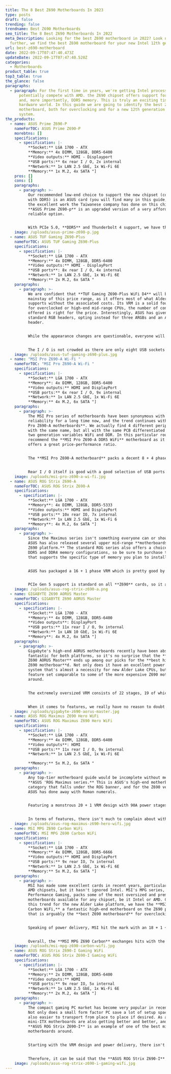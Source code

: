 ```yaml
---
title: The 8 Best Z690 Motherboards In 2023
type: posts
draft: false
trending: false
trendname: Best Z690 Motherboards
seo_title: The 8 Best Z690 Motherboards In 2022
meta_Description: Looking for the best Z690 motherboard in 2022? Look no
  further, we find the best Z690 motherboard for your new Intel 12th gen CPU"
url: best-z690-motherboard
date: 2022-09-17T07:47:40.473Z
updateDate: 2022-09-17T07:47:40.528Z
categories:
  - Motherboards
product_table: true
top3_table: true
the_glance: false
paragraphs:
  - paragraph: For the first time in years, we're getting Intel processors that can
      potentially compete with AMD. the Z690 chipset offers support for PCIe 5.0
      and, more importantly, DDR5 memory. This is truly an exciting time in the
      hardware world. In this guide we are going to identify the best Z690
      motherboard, both for overclocking and for a new 12th generation economic
      system.
the_products:
  - name: ASUS Prime Z690-P
    nameForTOC: ASUS Prime Z690-P
    morebtns: []
    specifications:
      - specification: |-
          **Socket:** LGA 1700 - ATX
          **Memory:** 4x DIMM, 128GB, DDR5-6400
          **Video outputs:** HDMI - Displayport
          **USB ports:** 6x rear I / O, 2x internal
          **Network:** 1x LAN 2.5 GbE, 1x Wi-Fi 6E
          **Memory:** 1x M.2, 4x SATA "]
    pros: []
    cons: []
    paragraphs:
      - paragraph: >-
          Our recommended low-end choice to support the new chipset (compatible
          with DDR5) is an ASUS card (you will find many in this guide, given
          the excellent work the Taiwanese company has done on this chipset).
          **ASUS Prime Z690-p** is an upgraded version of a very affordable and
          reliable option.


          With PCIe 5.0, **DDR5** and Thunderbolt 4 support, we have the characteristics of a quality card that can handle any workload. It has Wi-Fi6 and 2.5 Gb Ethernet. Designed to be efficient, with 14 + 1 power phases, 8 + 4 pin ProCool connectors, alloy coils and durable capacitors to handle stable and safe power delivery, giving enthusiasts everything they need with a limited budget.
    image: /uploads/asus-prime-z690-p.jpg
  - name: ASUS TUF Gaming Z690-Plus
    nameForTOC: ASUS TUF Gaming Z690-Plus
    specifications:
      - specification: |-
          **Socket:** LGA 1700 - ATX
          **Memory:** 4x DIMM, 128GB, DDR5-6400
          **Video outputs:** HDMI - DisplayPort
          **USB ports**: 8x rear I / O, 4x internal
          **Network:** 1x LAN 2.5 GbE, 1x Wi-Fi 6E
          **Memory:** 2x M.2, 6x SATA "
    paragraphs:
      - paragraph: >-
          We are confident that **TUF Gaming Z690-Plus WiFi D4** will become a
          mainstay of this price range, as it offers most of what Alder Lake
          supports without the associated costs. Its VRM is a solid foundation
          for overclocked or high-end mid-range CPUs, the number of connections
          offered is right for the price. Interestingly, ASUS has given up on
          standard RGB headers, opting instead for three ARGBs and an Aura
          header.


          While the appearance changes are questionable, everyone will agree that the VRM and associated heat sinks are much improved. The configuration of the DrMOS 14 + 2 power stage remains the same, but each stage now supplies 80A to the CPU. An additional 4-pin connector can be used for more stable power delivery. On the PCIe front, we have three x16 and two x1 slots, the latter ideal for expansion or capture cards. The upper x16 slot is the only one that supports PCIe 5.0 and with access to all 16 pins. The new chipset allows you to connect a total of four M.2 drives, two of which share a heatsink extended towards the bottom of the board.


          The I / O is not crowded as there are only eight USB sockets available. Fortunately, USB 3.2 Gen1 is the older variant, with two built-in USB-C ports. DisplayPort and HDMI will help gamers who don't mind spending time on CSa: GO using Xe graphics in hopes of overcoming the GPU shortage. There's nothing on I / O to help with overclocking, but you can choose between WiFi6 and 2.5 Gbps Ethernet with LAN Guard.
    image: /uploads/asus-tuf-gaming-z690-plus.jpg
  - name: "MSI Pro Z690-A Wi-Fi "
    nameForTOC: "MSI Pro Z690-A Wi-Fi "
    specifications:
      - specification: |-
          **Socket:** LGA 1700 - ATX
          **Memory**: 4x DIMM, 128GB, DDR5-6400
          **Video outputs:** HDMI and DisplayPort
          **USB ports:** 6x rear I / O, 9x internal
          **Network:** 1x LAN 2.5 GbE, 1x Wi-Fi 6E
          **Memory:** 4x M.2, 6x SATA "]
    paragraphs:
      - paragraph: >-
          The MSI Pro series of motherboards have been synonymous with value and
          reliability for a long time now, and the trend continues with **MSI
          Pro Z690-A motherboards**. We actually find 4 different peripherals
          with the same name, but all with the same PCB differentiated by the
          two generation variables WiFi and DDR. In this particular roundup, we
          recommend the **MSI Pro Z690-A DDR5 WiFi** motherboard as it still
          offers a great price-performance ratio.


          The **MSI Pro Z690-A motherboard** packs a decent 8 + 4 phase VRM which will be great for most regular users who will purchase a motherboard in this price range. The VRM should be able to handle a Core i5 12600K at its maximum overclock, but it should also be able to handle a slight overclocking on its Core i7 sibling. MSI hasn't included any RGB lighting on the board, which is a bit of a pain if you're building a PC in 2022. On the plus side, you don't need to install any RGB bloatware for the motherboard. Support for DDR5 and PCIe Gen 5 comes standard with the Z690 chipset, with 4 M.2 slots and PCIe Gen 4 functionality.


          Rear I / O itself is good with a good selection of USB ports and a 2.5GbE LAN port along with WiFi functionality if that particular motherboard variant is chosen. In conclusion, the **MSI Pro Z690-A** is certainly one of the most value-oriented motherboards on the market and one that puts price-performance first.
    image: /uploads/msi-pro-z690-a-wi-fi.jpg
  - name: ASUS ROG Strix Z690-A
    nameForTOC: ASUS ROG Strix Z690-A
    specifications:
      - specification: |-
          **Socket:** LGA 1700 - ATX
          **Memory**: 4x DIMM, 128GB, DDR5-5333
          **Video outputs:** HDMI and DisplayPort
          **USB ports:** 10x rear IO, 7x internal
          **Network:** 1x LAN 2.5 GbE, 1x Wi-Fi 6
          **Memory**: 4x M.2, 6x SATA "]
    paragraphs:
      - paragraph: >-
          Since the Maximus series isn't something everyone can or should buy,
          ASUS has also released several upper mid-range **motherboards for the
          Z690 platform.** The standard ROG series also offers a choice between
          DDR5 and DDR4 memory configurations, so be sure to purchase the card
          that supports the specific type of memory you plan to install.


          ASUS has packaged a 16 + 1 phase VRM which is pretty good by modern standards. This VRM should be able to comfortably overclock an i7 12700K, as well as be able to achieve some degree of overclocking on the i9 12900K. VRM cooling is also adequate as ASUS has provided large enough heatsinks with diagonal fins to maximize heat dissipation. The RGB design and Strix script on the I / O cover are sublime, giving a glassy look that would fit perfectly in many RGB systems. The chipset heatsink is also white and extends over the PCIe Gen 4 M.2 drive slots as well.


          PCIe Gen 5 support is standard on all **Z690** cards, so it also pops up here, along with support for DDR5 memory up to **5333 MHz**. There are four M.2 slots that support PCIe Gen 4 functionality. connectivity is managed by a 2.5 GbE LAN port and WiFi 6. Several high-speed USB ports are also present on the rear I / O with different speed characteristics. By pairing this motherboard with an i7 12700K or i5 12600K you will have a truly competitive gaming platform.
    image: /uploads/asus-rog-strix-z690-a.png
  - name: GIGABYTE Z690 AORUS Master
    nameForTOC: GIGABYTE Z690 AORUS Master
    specifications:
      - specification: |-
          **Socket:** LGA 1700 - ATX
          **Memory:** 4x DIMM, 128GB, DDR5-6400
          **Video outputs**: DisplayPort
          **USB ports:** 11x rear I / O, 9x internal
          **Network:** 1x LAN 10 GbE, 1x Wi-Fi 6E
          **Memory**: 4x M.2, 6x SATA "]
    paragraphs:
      - paragraph: >-
          Gigabyte's high-end AORUS motherboards recently have been absolutely
          fantastic for both platforms, so it's no surprise that the **Gigabyte
          Z690 AORUS Master** ends up among our picks for the **best high-end
          Z690 motherboar**d. Not only does it have an excellent power delivery
          system that's almost a necessity for new Alder Lake CPUs, but also a
          feature set comparable to some of the more expensive Z690 motherboards
          around.


          The extremely oversized VRM consists of 22 stages, 19 of which supply the 105A CPU with power. This is an insane VRM setup that will almost never be fully utilized, even from a fully overclocked 12900K running 24/7. The VRM design is really ahead of its time due to the fact that any Alder lake, current and future, will fail to saturate the VRM of this motherboard. The heatsinks are quite large, so the card should have no problem dissipating the heat from the VRMs. Speaking of the heatsink, the one on the chipset spans the entire bottom half of the PCB and doubles as a heatsink for M.2 drives. This is a very ingenious implementation.


          When it comes to features, we really have no reason to doubt the **AORUS Master Z690 motherboard**. We find support for DDR5 DIMM memory up to 6400 MHz. There are 11 USB ports on the I / O including two USB-C. The main feature, however, is the 10 GbE LAN port on the back. PCIe Gen 5 is also supported, and the card also has four M.2 drives for every storage need. In conclusion, the AORUS Master Z690 is one of the best premium motherboards for the Z690 chipset available right now.
    image: /uploads/gigabyte-z690-aorus-master.jpg
  - name: ASUS ROG Maximus Z690 Hero WiFi
    nameForTOC: ASUS ROG Maximus Z690 Hero WiFi
    specifications:
      - specification: |-
          **Socket:** LGA 1700 - ATX
          **Memory:** 4x DIMM, 128GB, DDR5-6400
          **Video outputs**: HDMI
          **USB ports:** 11x rear I / O, 9x internal
          **Network:** 1x LAN 2.5 GbE, 1x Wi-Fi 6E

          **Memory:** 5x M.2, 6x SATA "
    paragraphs:
      - paragraph: >-
          Any top-tier motherboard guide would be incomplete without mentioning
          **ASUS 'ROG Maximus series.** This is ASUS's high-end motherboard
          category that falls under the ROG banner, and for the Z690 versions,
          ASUS has done away with Roman numerals.


          Featuring a monstrous 20 + 1 VRM design with 90A power stages, the **Maximus Z690 Hero** is more than enough for any Alder Lake CPU that Intel will be able to release. In fact, we recommend the Maximus Z690 Hero to all potential buyers of the Core i9 12900K and 12900KF, since these CPUs have great overclocking potential that can be achieved using this fantastic Z690 motherboard. The VRM is effectively cooled by large heat sinks, so the temperatures should be perfectly correct. The card supports DDR5 memory at speeds up to 6400MHz.


          In terms of features, there isn't much to complain about with the **Maximus Z690 Hero.** The 2 Thunderbolt 4 ports on the rear I / O stand out immediately and are an excellent addition to the I / O of this card. The device also supports 5 M.2 devices at the same time, if you also install the included M.2 PCIe expansion card. Of course, PCIe Gen 5 is also supported, but this is limited to 16x PCIe slots. We also find a 2.5 GbE LAN port and WiFi 6E for connectivity. All in all, you really can't go wrong with the **Maximus Z690 Her**o for the all-new Alder Lake platform and that's why it's our pick for the best top-of-the-line Z690 motherboard.
    image: /uploads/asus-rog-maximus-z690-hero-wifi.jpg
  - name: MSI MPG Z690 Carbon WiFi
    nameForTOC: MSI MPG Z690 Carbon WiFi
    specifications:
      - specification: |-
          **Socket:** LGA 1700 - ATX
          **Memory:** 4x DIMM, 128GB, DDR5-6666
          **Video outputs:** HDMI and DisplayPort
          **USB ports:** 9x rear IO, 7x internal
          **Network:** 1x LAN 2.5 GbE, 1x Wi-Fi 6E
          **Memory:** 5x M.2, 6x SATA "]
    paragraphs:
      - paragraph: >-
          MSI has made some excellent cards in recent years, particularly for
          AMD chipsets, but it hasn't ignored Intel. MSI's MPG series, MSI
          Performance Gaming, packs some of the most oversized and premium
          motherboards available for any chipset, be it Intel or AMD. Continuing
          this trend for the new Alder Lake platform, we have the **MSI MPG Z690
          Carbon WiFi,** a fantastic high-end motherboard on the Z690 platform
          that is arguably the **best Z690 motherboard** for overclocking.


          Speaking of power delivery, MSI hit the mark with an 18 + 1 + 1-phase VRM design with 75 ° power stages, excellent for overclocking virtually any modern CPU. In particular, the Core i9 12900K would be a great match for this Z690 motherboard as you can fully maximize overclocking on the flagship Alder Lake CPU without taxing the VRMs too much. The card supports DDR5 memory up to a value of **6666 MHz**. When it comes to functionality, there really isn't much to say. All high-end Z690 motherboards are packed with features like PCIe Gen 5 and DDR5 support, so the Z690 Carbon is no different in this respect. Connectivity is handled by a 2.5GbE or WiFi 6E LAN port, both of which are excellent options. We also find 4 M.2 ports running at PCIe Gen 4 speeds, more than enough for any normal user.


          Overall, the **MSI MPG Z690 Carbon** exchanges hits with the premium AORUS Master and Maximus Z690 Hero motherboards, but is slightly cheaper while still offering similar VRM performance, so it's our preferred choice for high-end overclocking.
    image: /uploads/msi-mpg-z690-carbon-wifi.jpg
  - name: ASUS ROG Strix Z690-I Gaming WiFi
    nameForTOC: ASUS ROG Strix Z690-I Gaming WiFi
    specifications:
      - specification: |-
          **Socket:** LGA 1700 - ATX
          **Memory:** 2x DIMM, 128GB, DDR5-6400
          **Video outputs:** HDMI
          **USB ports:** 9x rear IO, 5x internal
          **Network:** 1x LAN 2.5 GbE, 1x Wi-Fi 6E
          **Memory:** 2x M.2, 4x SATA "]
    paragraphs:
      - paragraph: >-
          The compact gaming PC market has become very popular in recent years.
          Not only does a small form factor PC save a lot of setup space, it is
          also easier to transport from place to place if desired. As a result,
          mini-ITX motherboards are also getting better and better, and the
          **ASUS ROG Strix Z690-I** is an example of one of the best mini-ITX
          motherboards around.


          Starting with the VRM design and power delivery, there isn't much to complain about. Obviously, ASUS has downgraded the VRM a bit to accommodate the size constraints, but the 10 + 1 phase VRM with 105 amp power stages shouldn't have much of a problem overclocking the 12700K or even the 12900K. The VRM is also cooled by a sizable finned heat sink, so temperatures should be reasonable. The Z690-I also supports DDR5 memory with speeds of up to **6400MH**z. ASUS hasn't skimped on the feature set despite being a Z690 mini-ITX motherboard. The card's connectivity is impressive thanks to a 2.5GbE LAN port and WiFi 6E capability. There are also two wired M.2 slots for PCIe Gen 4 connectivity, plus the main PCIe Gen 5 slot is the full-sized PCIe 16x slot. We also find many other functions such as BIOS flashback, Clear CMOS button, RGB and aRGB headers, 4 SATA ports and two additional PCBs for some components that come with the package. A solid feature set for a mini-ITX motherboard.


          Therefore, it can be said that the **ASUS ROG Strix Z690-I** is the absolute best mini-ITX Z690 motherboard on the market right now. The combination of: excellent power delivery system and a robust feature set, makes it an excellent choice for enthusiasts building a compact gaming PC on the Alder Lake platform.
    image: /uploads/asus-rog-strix-z690-i-gaming-wifi.jpg
---
```

